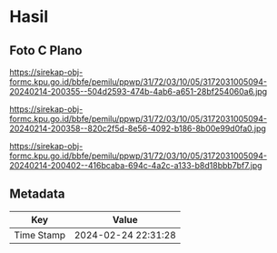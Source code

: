 # Hasil

## Foto C Plano

https://sirekap-obj-formc.kpu.go.id/bbfe/pemilu/ppwp/31/72/03/10/05/3172031005094-20240214-200355--504d2593-474b-4ab6-a651-28bf254060a6.jpg

https://sirekap-obj-formc.kpu.go.id/bbfe/pemilu/ppwp/31/72/03/10/05/3172031005094-20240214-200358--820c2f5d-8e56-4092-b186-8b00e99d0fa0.jpg

https://sirekap-obj-formc.kpu.go.id/bbfe/pemilu/ppwp/31/72/03/10/05/3172031005094-20240214-200402--416bcaba-694c-4a2c-a133-b8d18bbb7bf7.jpg


## Metadata

| Key        | Value               |
| ---------- | ------------------- |
| Time Stamp | 2024-02-24 22:31:28 |



